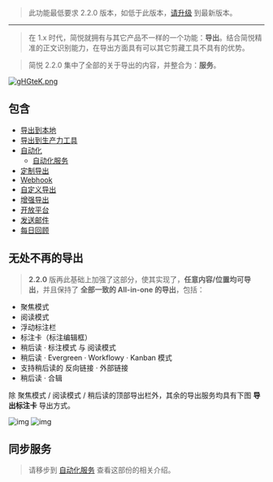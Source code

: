 >  此功能最低要求 2.2.0 版本，如低于此版本，[请升级](http://ksria.com/simpread/) 到最新版本。

***

> 在 1.x 时代，简悦就拥有与其它产品不一样的一个功能：**导出**。结合简悦精准的正文识别能力，在导出方面具有可以其它剪藏工具不具有的优势。

> 简悦 2.2.0 集中了全部的关于导出的内容，并整合为：**服务**。 

[![gHGteK.png](https://z3.ax1x.com/2021/05/21/gHGteK.png)](https://imgtu.com/i/gHGteK)

## 包含

- [导出到本地](保存到本地)
- [导出到生产力工具](授权服务)
- [自动化](自动化)
  - [自动化服务](自动化服务)
- [定制导出](定制导出)
- [Webhook](定制导出?id=Webhook)
- [自定义导出](定制导出?id=自定义导出)
- [增强导出](Sync?id=导出服务)
- [开放平台](https://simpread.pro/api)
- [发送邮件](Sync?id=邮件服务)
- [每日回顾](每日回顾)

## 无处不再的导出

> **2.2.0** 版再此基础上加强了这部分，使其实现了，**任意内容/位置均可导出**，并且保持了 **全部一致的 All-in-one 的导出**，包括：

- 聚焦模式
- 阅读模式
- 浮动标注栏
- 标注卡（标注编辑框）
- 稍后读 · 标注模式 与 阅读模式
- 稍后读 · Evergreen · Workflowy · Kanban 模式
- 支持稍后读的 反向链接 · 外部链接
- 稍后读 · 合辑

除 聚焦模式 / 阅读模式 / 稍后读的顶部导出栏外，其余的导出服务均具有下图 **导出标注卡** 导出方式。

![img](https://z3.ax1x.com/2021/05/18/gfeJeS.png) ![img](https://z3.ax1x.com/2021/05/18/gfe1QP.png)

## 同步服务

> 请移步到 [自动化服务](自动化服务) 查看这部份的相关介绍。